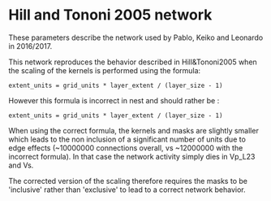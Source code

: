 # Hill and Tononi 2005 network

These parameters describe the network used by Pablo, Keiko and Leonardo in 2016/2017.

This network reproduces the behavior described in Hill&Tononi2005 when the scaling of the kernels is performed using the formula:

```
extent_units = grid_units * layer_extent / (layer_size - 1)
```

However this formula is incorrect in nest and should rather be :

```
extent_units = grid_units * layer_extent / (layer_size - 1)
```

When using the correct formula, the kernels and masks are slightly smaller which leads to the non inclusion of a significant number of units due to edge effects (~10000000 connections overall, vs ~12000000 with the incorrect formula). In that case the network activity simply dies in Vp_L23 and Vs.

The corrected version of the scaling therefore requires the masks to be 'inclusive' rather than 'exclusive' to lead to a correct network behavior. 
